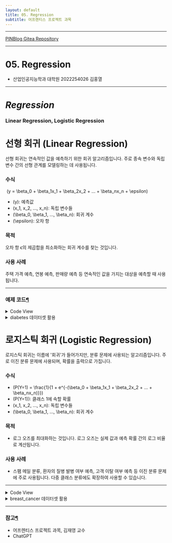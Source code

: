 ```yaml
---
layout: default
title: 05. Regression
subtitle: 어프렌티스 프로젝트 과목
---
```

-----

[PINBlog Gitea Repository](https://gitea.pinblog.codes/CBNU/05_Regression)

-----

# 05. Regression
- 산업인공지능학과 대학원
    2022254026
        김홍열

---


# *Regression*
### **Linear Regression, Logistic Regression**

# 선형 회귀 (Linear Regression)

선형 회귀는 연속적인 값을 예측하기 위한 회귀 알고리즘입니다. 주로 종속 변수와 독립 변수 간의 선형 관계를 모델링하는 데 사용됩니다.

### 수식
​ \(y = \beta_0 + \beta_1x_1 + \beta_2x_2 + ... + \beta_nx_n + \epsilon\)
  - \(y\): 예측값
  - \(x_1, x_2, ..., x_n\): 독립 변수들
  - \(\beta_0, \beta_1, ..., \beta_n\): 회귀 계수
  - \(\epsilon\): 오차 항
  
### 목적
오차 항 ϵ의 제곱합을 최소화하는 회귀 계수를 찾는 것입니다.

### 사용 사례
주택 가격 예측, 연봉 예측, 판매량 예측 등 연속적인 값을 가지는 대상을 예측할 때 사용됩니다.

---

### 예제 코드[¶]()

<details>
<summary>Code View</summary>
<div markdown="1">
  
```python

from sklearn.linear_model import LinearRegression
from sklearn.model_selection import train_test_split
import numpy as np

# 예제 데이터 생성
X = np.random.rand(100, 1) * 10  # 100개의 랜덤 데이터
y = 2.5 * X + 5 + np.random.randn(100, 1) * 2  # y = 2.5x + 5 + 잡음

# 데이터 분할
X_train, X_test, y_train, y_test = train_test_split(X, y, test_size=0.2)

# 선형 회귀 모델 학습
model = LinearRegression()
model.fit(X_train, y_train)

# 예측
y_pred = model.predict(X_test)

print("Coefficients:", model.coef_)
print("Intercept:", model.intercept_)


```

</div>
</details>

<details>
<summary>diabetes 데이터셋 활용</summary>
<div markdown="1">


### 개요
    - 위스콘신 대학의 유방암 진단 데이터셋으로, 유방암 종양의 임상 정보를 기반으로 악성(malignant) 또는 양성(benign)으로 분류하는 문제에 사용됩니다.

### 특징
    - 30개의 특징 변수가 있으며, 이는 종양의 다양한 특성(크기, 반경, 질감 등)을 나타냅니다.

### 목표 변수
    - 종양이 악성인지(1) 양성인지(0)를 나타내는 이진 값입니다.

### 용도
    - 이 데이터셋은 주로 분류 문제에 사용됩니다.

### 속성
    - age: 나이
    - sex: 성별
    - bmi: 체질량지수
    - bp: 평균 혈압
    - s1 ~ s6: 6개의 혈청 측정값


<details>
<summary>Code View</summary>
<div markdown="1">


```python

import numpy as np
from sklearn import datasets
from sklearn.model_selection import train_test_split
from sklearn.linear_model import LinearRegression
from sklearn.metrics import mean_squared_error

# 데이터 로드
diabetes = datasets.load_diabetes()
X = diabetes.data[:, np.newaxis, 2]  # BMI feature만 사용
y = diabetes.target

# 데이터 분할
X_train, X_test, y_train, y_test = train_test_split(X, y, test_size=0.2, random_state=42)

# 선형 회귀 모델 학습
model = LinearRegression()
model.fit(X_train, y_train)

# 예측 및 평가
y_pred = model.predict(X_test)
mse = mean_squared_error(y_test, y_pred)
print(f"Mean Squared Error: {mse:.2f}")

```

</div>
</details>
</div>
</details>

# 로지스틱 회귀 (Logistic Regression)
로지스틱 회귀는 이름에 '회귀'가 들어가지만, 분류 문제에 사용되는 알고리즘입니다. 주로 이진 분류 문제에 사용되며, 확률을 출력으로 가집니다.

### 수식
  - \(P(Y=1) = \frac{1}{1 + e^{-(\beta_0 + \beta_1x_1 + \beta_2x_2 + ... + \beta_nx_n)}}\)
  - \(P(Y=1)\): 클래스 1에 속할 확률
  - \(x_1, x_2, ..., x_n\): 독립 변수들
  - \(\beta_0, \beta_1, ..., \beta_n\): 회귀 계수

### 목적
  - 로그 오즈를 최대화하는 것입니다. 로그 오즈는 실제 값과 예측 확률 간의 로그 비율로 계산됩니다.

### 사용 사례
  - 스팸 메일 분류, 환자의 질병 발병 여부 예측, 고객 이탈 여부 예측 등 이진 분류 문제에 주로 사용됩니다. 다중 클래스 분류에도 확장하여 사용할 수 있습니다.
---


<details>
<summary>Code View</summary>
<div markdown="1">


```python


from sklearn.linear_model import LogisticRegression
from sklearn.model_selection import train_test_split

# 예제 데이터 생성
X = np.random.rand(100, 1) * 10  # 100개의 랜덤 데이터
y = (X > 5).astype(int).ravel()  # X가 5보다 크면 1, 아니면 0

# 데이터 분할
X_train, X_test, y_train, y_test = train_test_split(X, y, test_size=0.2)

# 로지스틱 회귀 모델 학습
model = LogisticRegression()
model.fit(X_train, y_train)

# 예측
y_pred = model.predict(X_test)

print("Coefficients:", model.coef_)
print("Intercept:", model.intercept_)


```

</div>
</details>


<details>
<summary>breast_cancer 데이터셋 활용</summary>
<div markdown="1">

### 개요
  - 위스콘신 대학의 유방암 진단 데이터셋으로, 유방암 종양의 임상 정보를 기반으로 악성(malignant) 또는 양성(benign)으로 분류하는 문제에 사용됩니다.

### 특징
  - 30개의 특징 변수가 있으며, 이는 종양의 다양한 특성(크기, 반경, 질감 등)을 나타냅니다.

### 목표 변수
  - 종양이 악성인지(1) 양성인지(0)를 나타내는 이진 값입니다.

### 용도
  - 이 데이터셋은 주로 분류 문제에 사용됩니다.
---


<details>
<summary>Code View</summary>


```python

from sklearn import datasets
from sklearn.model_selection import train_test_split
from sklearn.linear_model import LogisticRegression
from sklearn.metrics import accuracy_score

# 데이터 로드
cancer = datasets.load_breast_cancer()
X = cancer.data
y = cancer.target

# 데이터 분할
X_train, X_test, y_train, y_test = train_test_split(X, y, test_size=0.2, random_state=42)

# 로지스틱 회귀 모델 학습
model = LogisticRegression(max_iter=10000)  # max_iter를 증가시켜 수렴을 도움
model.fit(X_train, y_train)

# 예측 및 평가
y_pred = model.predict(X_test)
acc = accuracy_score(y_test, y_pred)
print(f"Accuracy: {acc*100:.2f}%")


```

<div markdown="1">
</div>
</details>
</div>
</details>

---

### 참고[¶]()

- 어프렌티스 프로젝트 과목, 김재영 교수
- ChatGPT
